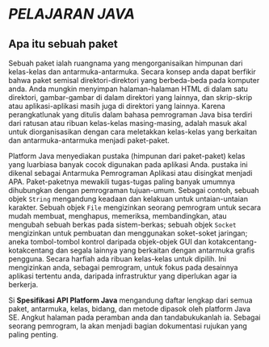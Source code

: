# _PELAJARAN JAVA_

## **Apa itu sebuah paket**

Sebuah paket ialah ruangnama yang mengorganisaikan himpunan dari kelas-kelas dan antarmuka-antarmuka. Secara konsep anda dapat berfikir bahwa paket semisal direktori-direktori yang berbeda-beda pada komputer anda. Anda mungkin menyimpan halaman-halaman HTML di dalam satu direktori, gambar-gambar di dalam direktori yang lainnya, dan skrip-skrip atau aplikasi-aplikasi masih juga di direktori yang lainnya. Karena perangkatlunak yang ditulis dalam bahasa pemrograman Java bisa terdiri dari ratusan atau ribuan kelas-kelas masing-masing, adalah masuk akal untuk diorganisasikan dengan cara meletakkan kelas-kelas yang berkaitan dan antarmuka-antarmuka menjadi paket-paket.

Platform Java menyediakan pustaka (himpunan dari paket-paket) kelas yang luarbiasa banyak cocok digunakan pada aplikasi Anda. pustaka ini dikenal sebagai Antarmuka Pemrograman Aplikasi atau disingkat menjadi APA. Paket-paketnya mewakili tugas-tugas paling banyak umumnya dihubungkan dengan pemrograman tujuan-umum. Sebagai contoh, sebuah objek `String` mengandung keadaan dan kelakuan untuk untaian-untaian karakter. Sebuah objek `File` mengizinkan seorang pemrogram untuk secara mudah membuat, menghapus, memeriksa, membandingkan, atau mengubah sebuah berkas pada sistem-berkas; sebuah objek `Socket` mengizinkan untuk pembuatan dan menggunakan soket-soket jaringan; aneka tombol-tombol kontrol daripada objek-objek GUI dan kotakcentang-kotakcentang dan segala lainnya yang berkaitan dengan antarmuka grafis pengguna. Secara harfiah ada ribuan kelas-kelas untuk dipilih. Ini mengizinkan anda, sebagai pemrogram, untuk fokus pada desainnya aplikasi tertentu anda, daripada infrastruktur yang diperlukan agar ia berkerja.

Si **Spesifikasi API Platform Java** mengandung daftar lengkap dari semua paket, antarmuka, kelas, bidang, dan metode dipasok oleh platform Java SE. Angkut halaman pada peramban anda dan tandabukukanlah ia. Sebagai seorang pemrogram, Ia akan menjadi bagian dokumentasi rujukan yang paling penting.
